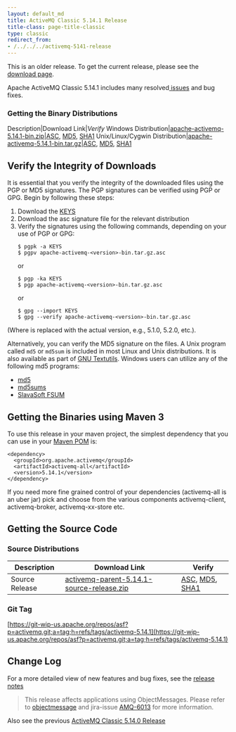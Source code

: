 ```yaml
---
layout: default_md
title: ActiveMQ Classic 5.14.1 Release 
title-class: page-title-classic
type: classic
redirect_from:
- /../../../activemq-5141-release
---
```


<div class="alert alert-warning">
  This is an older release. To get the current release, please see the <a href="{{site.baseurl}}/components/classic/download" class="alert-link">download page</a>.
</div>

Apache ActiveMQ Classic 5.14.1 includes many resolved[ issues](https://issues.apache.org/jira/secure/ReleaseNote.jspa?projectId=12311210&version=12338124) and bug fixes.

### Getting the Binary Distributions

Description|Download Link|_Verify_
Windows Distribution|[apache-activemq-5.14.1-bin.zip](https://archive.apache.org/dist/activemq/5.14.1/apache-activemq-5.14.1-bin.zip)|[ASC](https://archive.apache.org/dist/activemq/5.14.1/apache-activemq-5.14.1-bin.zip.asc), [MD5](https://archive.apache.org/dist/activemq/5.14.1/apache-activemq-5.14.1-bin.zip.md5), [SHA1](https://archive.apache.org/dist/activemq/5.14.1/apache-activemq-5.14.1-bin.zip.sha1)
Unix/Linux/Cygwin Distribution|[apache-activemq-5.14.1-bin.tar.gz](https://archive.apache.org/dist/activemq/5.14.1/apache-activemq-5.14.1-bin.tar.gz)|[ASC](https://archive.apache.org/dist/activemq/5.14.1/apache-activemq-5.14.1-bin.tar.gz.asc), [MD5](https://archive.apache.org/dist/activemq/5.14.1/apache-activemq-5.14.1-bin.tar.gz.md5), [SHA1](https://archive.apache.org/dist/activemq/5.14.1/apache-activemq-5.14.1-bin.tar.gz.sha1)

Verify the Integrity of Downloads
---------------------------------

It is essential that you verify the integrity of the downloaded files using the PGP or MD5 signatures. The PGP signatures can be verified using PGP or GPG. Begin by following these steps:

1.  Download the [KEYS](http://www.apache.org/dist/activemq/KEYS)
2.  Download the asc signature file for the relevant distribution
3.  Verify the signatures using the following commands, depending on your use of PGP or GPG:
    ```
    $ pgpk -a KEYS
    $ pgpv apache-activemq-<version>-bin.tar.gz.asc
    ```
    or
    ```
    $ pgp -ka KEYS
    $ pgp apache-activemq-<version>-bin.tar.gz.asc
    ```
    or
    ```
    $ gpg --import KEYS
    $ gpg --verify apache-activemq-<version>-bin.tar.gz.asc
    ```

(Where <version> is replaced with the actual version, e.g., 5.1.0, 5.2.0, etc.).

Alternatively, you can verify the MD5 signature on the files. A Unix program called `md5` or `md5sum` is included in most Linux and Unix distributions. It is also available as part of [GNU Textutils](http://www.gnu.org/software/textutils/textutils.html). Windows users can utilize any of the following md5 programs:

*   [md5](http://www.fourmilab.ch/md5/)
*   [md5sums](http://www.pc-tools.net/win32/md5sums/)
*   [SlavaSoft FSUM](http://www.slavasoft.com/fsum/)

Getting the Binaries using Maven 3
----------------------------------

To use this release in your maven project, the simplest dependency that you can use in your [Maven POM](http://maven.apache.org/guides/introduction/introduction-to-the-pom.html) is:
```
<dependency>
  <groupId>org.apache.activemq</groupId>
  <artifactId>activemq-all</artifactId>
  <version>5.14.1</version>
</dependency>
```
If you need more fine grained control of your dependencies (activemq-all is an uber jar) pick and choose from the various components activemq-client, activemq-broker, activemq-xx-store etc.

Getting the Source Code
-----------------------

### Source Distributions

Description|Download Link|Verify
---|---|---
Source Release|[activemq-parent-5.14.1-source-release.zip](https://archive.apache.org/dist/activemq/5.14.1/activemq-parent-5.14.1-source-release.zip)|[ASC](https://archive.apache.org/dist/activemq/5.14.1/activemq-parent-5.14.1-source-release.zip.asc), [MD5](https://archive.apache.org/dist/activemq/5.14.1/activemq-parent-5.14.1-source-release.zip.md5), [SHA1](https://archive.apache.org/dist/activemq/5.14.1/activemq-parent-5.14.1-source-release.zip.sha1)

### Git Tag

[https://git-wip-us.apache.org/repos/asf?p=activemq.git;a=tag;h=refs/tags/activemq-5.14.1](https://git-wip-us.apache.org/repos/asf?p=activemq.git;a=tag;h=refs/tags/activemq-5.14.1)

Change Log
----------

For a more detailed view of new features and bug fixes, see the [release notes](https://issues.apache.org/jira/secure/ReleaseNote.jspa?projectId=12311210&version=12338124)

> This release affects applications using ObjectMessages. Please refer to [objectmessage](objectmessage) and jira-issue [AMQ-6013](https://issues.apache.org/jira/browse/AMQ-6013) for more information.

Also see the previous [ActiveMQ Classic 5.14.0 Release](classic-05-14-00)

